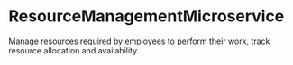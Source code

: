 # ResourceManagementMicroservice
Manage resources required by employees to perform their work, track resource allocation and availability.
